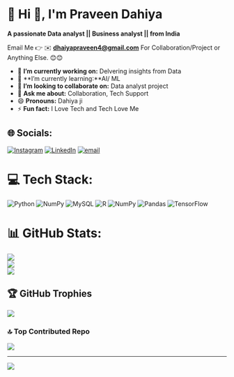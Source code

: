 # 💫 Hi 👋, I'm Praveen Dahiya
**A passionate Data analyst || Business analyst ||  from India**

Email Me 👉 ✉️ **dhaiyapraveen4@gmail.com** For Collaboration/Project or Anything Else. 😊😊

- 🔭 **I’m currently working on:** Delvering insights from Data
- 🌱 **I’m currently learning:**AI/ ML
- 👯 **I’m looking to collaborate on:** Data analyst project
- 💬 **Ask me about:** Collaboration, Tech Support
- 😄 **Pronouns:** Dahiya ji
- ⚡ **Fun fact:** I Love Tech and Tech Love Me


## 🌐 Socials:
[![Instagram](https://img.shields.io/badge/Instagram-%23E4405F.svg?logo=Instagram&logoColor=white)](https://instagram.com/sanatani_balak_.001) [![LinkedIn](https://img.shields.io/badge/LinkedIn-%230077B5.svg?logo=linkedin&logoColor=white)](https://linkedin.com/in/praveen-dahiya01) [![email](https://img.shields.io/badge/Email-D14836?logo=gmail&logoColor=white)](mailto:dhaiyapraveen4@gmail.com) 

# 💻 Tech Stack:
![Python](https://img.shields.io/badge/python-3670A0?style=for-the-badge&logo=python&logoColor=ffdd54) ![NumPy](https://img.shields.io/badge/numpy-%23013243.svg?style=for-the-badge&logo=numpy&logoColor=white) ![MySQL](https://img.shields.io/badge/mysql-4479A1.svg?style=for-the-badge&logo=mysql&logoColor=white) ![R](https://img.shields.io/badge/r-%23276DC3.svg?style=for-the-badge&logo=r&logoColor=white) ![NumPy](https://img.shields.io/badge/numpy-%23013243.svg?style=for-the-badge&logo=numpy&logoColor=white) ![Pandas](https://img.shields.io/badge/pandas-%23150458.svg?style=for-the-badge&logo=pandas&logoColor=white) ![TensorFlow](https://img.shields.io/badge/TensorFlow-%23FF6F00.svg?style=for-the-badge&logo=TensorFlow&logoColor=white)
# 📊 GitHub Stats:
![](https://github-readme-stats.vercel.app/api?username=dahiya121&theme=dark&hide_border=false&include_all_commits=true&count_private=false)<br/>
![](https://nirzak-streak-stats.vercel.app/?user=dahiya121&theme=dark&hide_border=false)<br/>
![](https://github-readme-stats.vercel.app/api/top-langs/?username=dahiya121&theme=dark&hide_border=false&include_all_commits=true&count_private=false&layout=compact)

## 🏆 GitHub Trophies
![](https://github-profile-trophy.vercel.app/?username=dahiya121&theme=radical&no-frame=false&no-bg=false&margin-w=4)

### 🔝 Top Contributed Repo
![](https://github-contributor-stats.vercel.app/api?username=dahiya121&limit=5&theme=dark&combine_all_yearly_contributions=true)

---
[![](https://visitcount.itsvg.in/api?id=dahiya121&icon=0&color=0)](https://visitcount.itsvg.in)

<!-- Proudly created with GPRM ( https://gprm.itsvg.in ) -->
